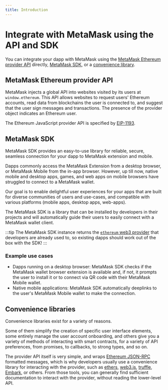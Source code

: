 ```yaml
---
title: Introduction
---
```


# Integrate with MetaMask using the API and SDK

You can integrate your dapp with MetaMask using the [MetaMask Ethereum provider API](#metamask-api)
directly, [MetaMask SDK](#metamask-sdk), or a [convenience library](#convenience-libraries).

## MetaMask Ethereum provider API

MetaMask injects a global API into websites visited by its users at `window.ethereum`.
This API allows websites to request users' Ethereum accounts, read data from blockchains the user is
connected to, and suggest that the user sign messages and transactions.
The presence of the provider object indicates an Ethereum user.

The Ethereum JavaScript provider API is specified by [EIP-1193](https://eips.ethereum.org/EIPS/eip-1193).

## MetaMask SDK

MetaMask SDK provides an easy-to-use library for reliable, secure, seamless connection for your dapp
to MetaMask extension and mobile.

Dapps commonly access the MetaMask Extension from a desktop browser, or MetaMask Mobile from the
in-app browser.
However, up till now, native mobile and desktop apps, games, and web apps on mobile browsers have
struggled to connect to a MetaMask wallet.

Our goal is to enable delightful user experiences for your apps that are built for diverse
communities of users and use-cases, and compatible with various platforms (mobile apps, desktop
apps, web-apps).

The MetaMask SDK is a library that can be installed by developers in their projects and will
automatically guide their users to easily connect with a MetaMask wallet client.

:::tip
The MetaMask SDK instance returns the [`ethereum` web3 provider](/ethereum-provider.html) that
developers are already used to, so existing dapps should work out of the box with the SDK!
:::

### Example use cases

- Dapps running on a desktop browser: MetaMask SDK checks if the MetaMask wallet browser extension
  is available and, if not, it prompts the user to install it or to connect via QR code with their
  MetaMask Mobile wallet.
- Native mobile applications: MetaMask SDK automatically deeplinks to the user's MetaMask Mobile
  wallet to make the connection.

## Convenience libraries

Convenience libraries exist for a variety of reasons.

Some of them simplify the creation of specific user interface elements, some entirely manage the
user account onboarding, and others give you a variety of methods of interacting with smart
contracts, for a variety of API preferences, from promises, to callbacks, to strong types, and so on.

The provider API itself is very simple, and wraps
[Ethereum JSON-RPC](https://eth.wiki/json-rpc/API#json-rpc-methods) formatted messages, which is why
developers usually use a convenience library for interacting with the provider, such as
[ethers](https://www.npmjs.com/package/ethers), [web3.js](https://www.npmjs.com/package/web3),
[truffle](https://www.trufflesuite.com/), [Embark](https://framework.embarklabs.io/), or others.
From those tools, you can generally find sufficient documentation to interact with the provider,
without reading the lower-level API.
